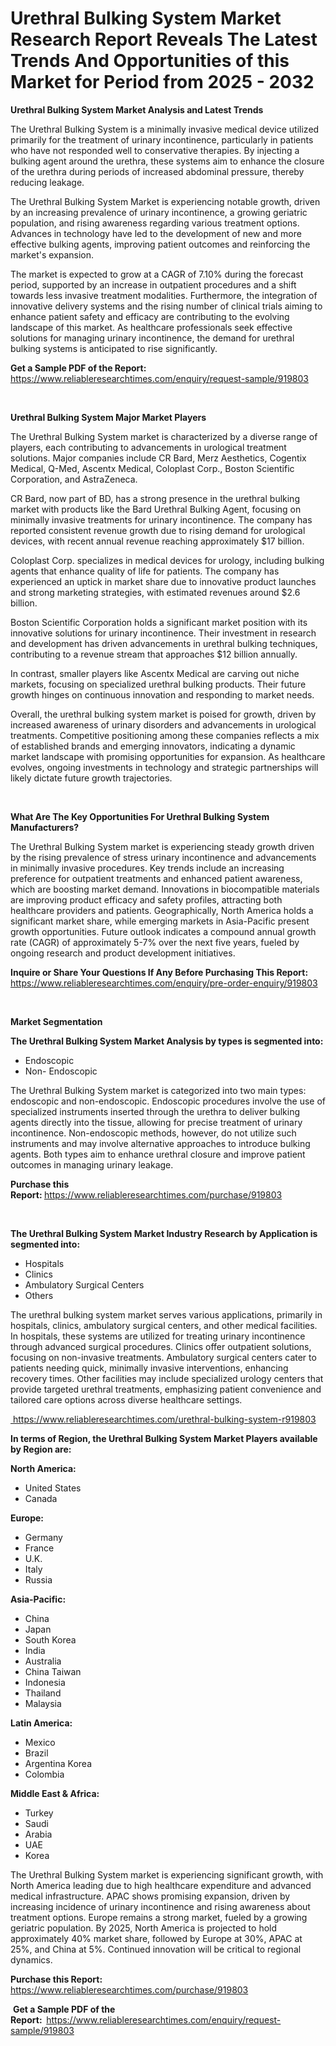 <p><h1>Urethral Bulking System Market Research Report Reveals The Latest Trends And Opportunities of this Market for Period from 2025 - 2032</h1></p><p><strong>Urethral Bulking System Market Analysis and Latest Trends</strong></p>
<p><p>The Urethral Bulking System is a minimally invasive medical device utilized primarily for the treatment of urinary incontinence, particularly in patients who have not responded well to conservative therapies. By injecting a bulking agent around the urethra, these systems aim to enhance the closure of the urethra during periods of increased abdominal pressure, thereby reducing leakage.</p><p>The Urethral Bulking System Market is experiencing notable growth, driven by an increasing prevalence of urinary incontinence, a growing geriatric population, and rising awareness regarding various treatment options. Advances in technology have led to the development of new and more effective bulking agents, improving patient outcomes and reinforcing the market's expansion. </p><p>The market is expected to grow at a CAGR of 7.10% during the forecast period, supported by an increase in outpatient procedures and a shift towards less invasive treatment modalities. Furthermore, the integration of innovative delivery systems and the rising number of clinical trials aiming to enhance patient safety and efficacy are contributing to the evolving landscape of this market. As healthcare professionals seek effective solutions for managing urinary incontinence, the demand for urethral bulking systems is anticipated to rise significantly.</p></p>
<p><strong>Get a Sample PDF of the Report:&nbsp;</strong> <a href="https://www.reliableresearchtimes.com/enquiry/request-sample/919803?utm_campaign=3259&utm_medium=2&utm_source=Github&utm_content=ia&utm_term=16042025&utm_id=urethral-bulking-system">https://www.reliableresearchtimes.com/enquiry/request-sample/919803</a></p>
<p>&nbsp;</p>
<p><strong>Urethral Bulking System Major Market Players</strong></p>
<p><p>The Urethral Bulking System market is characterized by a diverse range of players, each contributing to advancements in urological treatment solutions. Major companies include CR Bard, Merz Aesthetics, Cogentix Medical, Q-Med, Ascentx Medical, Coloplast Corp., Boston Scientific Corporation, and AstraZeneca.</p><p>CR Bard, now part of BD, has a strong presence in the urethral bulking market with products like the Bard Urethral Bulking Agent, focusing on minimally invasive treatments for urinary incontinence. The company has reported consistent revenue growth due to rising demand for urological devices, with recent annual revenue reaching approximately $17 billion.</p><p>Coloplast Corp. specializes in medical devices for urology, including bulking agents that enhance quality of life for patients. The company has experienced an uptick in market share due to innovative product launches and strong marketing strategies, with estimated revenues around $2.6 billion.</p><p>Boston Scientific Corporation holds a significant market position with its innovative solutions for urinary incontinence. Their investment in research and development has driven advancements in urethral bulking techniques, contributing to a revenue stream that approaches $12 billion annually.</p><p>In contrast, smaller players like Ascentx Medical are carving out niche markets, focusing on specialized urethral bulking products. Their future growth hinges on continuous innovation and responding to market needs.</p><p>Overall, the urethral bulking system market is poised for growth, driven by increased awareness of urinary disorders and advancements in urological treatments. Competitive positioning among these companies reflects a mix of established brands and emerging innovators, indicating a dynamic market landscape with promising opportunities for expansion. As healthcare evolves, ongoing investments in technology and strategic partnerships will likely dictate future growth trajectories.</p></p>
<p>&nbsp;</p>
<p><strong>What Are The Key Opportunities For Urethral Bulking System Manufacturers?</strong></p>
<p><p>The Urethral Bulking System market is experiencing steady growth driven by the rising prevalence of stress urinary incontinence and advancements in minimally invasive procedures. Key trends include an increasing preference for outpatient treatments and enhanced patient awareness, which are boosting market demand. Innovations in biocompatible materials are improving product efficacy and safety profiles, attracting both healthcare providers and patients. Geographically, North America holds a significant market share, while emerging markets in Asia-Pacific present growth opportunities. Future outlook indicates a compound annual growth rate (CAGR) of approximately 5-7% over the next five years, fueled by ongoing research and product development initiatives.</p></p>
<p><strong>Inquire or Share Your Questions If Any Before Purchasing This Report:</strong> <a href="https://www.reliableresearchtimes.com/enquiry/pre-order-enquiry/919803?utm_campaign=3259&utm_medium=2&utm_source=Github&utm_content=ia&utm_term=16042025&utm_id=urethral-bulking-system">https://www.reliableresearchtimes.com/enquiry/pre-order-enquiry/919803</a></p>
<p>&nbsp;</p>
<p><strong>Market Segmentation</strong></p>
<p><strong>The Urethral Bulking System Market Analysis by types is segmented into:</strong></p>
<p><ul><li>Endoscopic</li><li>Non- Endoscopic</li></ul></p>
<p><p>The Urethral Bulking System market is categorized into two main types: endoscopic and non-endoscopic. Endoscopic procedures involve the use of specialized instruments inserted through the urethra to deliver bulking agents directly into the tissue, allowing for precise treatment of urinary incontinence. Non-endoscopic methods, however, do not utilize such instruments and may involve alternative approaches to introduce bulking agents. Both types aim to enhance urethral closure and improve patient outcomes in managing urinary leakage.</p></p>
<p><strong>Purchase this Report:&nbsp;</strong><a href="https://www.reliableresearchtimes.com/purchase/919803?utm_campaign=3259&utm_medium=2&utm_source=Github&utm_content=ia&utm_term=16042025&utm_id=urethral-bulking-system">https://www.reliableresearchtimes.com/purchase/919803</a></p>
<p>&nbsp;</p>
<p><strong>The Urethral Bulking System Market Industry Research by Application is segmented into:</strong></p>
<p><ul><li>Hospitals</li><li>Clinics</li><li>Ambulatory Surgical Centers</li><li>Others</li></ul></p>
<p><p>The urethral bulking system market serves various applications, primarily in hospitals, clinics, ambulatory surgical centers, and other medical facilities. In hospitals, these systems are utilized for treating urinary incontinence through advanced surgical procedures. Clinics offer outpatient solutions, focusing on non-invasive treatments. Ambulatory surgical centers cater to patients needing quick, minimally invasive interventions, enhancing recovery times. Other facilities may include specialized urology centers that provide targeted urethral treatments, emphasizing patient convenience and tailored care options across diverse healthcare settings.</p></p>
<p><a href="https://www.reliableresearchtimes.com/urethral-bulking-system-r919803?utm_campaign=3259&utm_medium=2&utm_source=Github&utm_content=ia&utm_term=16042025&utm_id=urethral-bulking-system">&nbsp;https://www.reliableresearchtimes.com/urethral-bulking-system-r919803</a></p>
<p><strong>In terms of Region, the Urethral Bulking System Market Players available by Region are:</strong></p>
<p>
    <p> <strong> North America: </strong>
        <ul>
            <li>United States</li>
            <li>Canada</li>
        </ul>
        </p> 
    <p> <strong> Europe: </strong>
        <ul>
            <li>Germany</li>
            <li>France</li>
            <li>U.K.</li>
            <li>Italy</li>
            <li>Russia</li>
        </ul>
        </p> 
    <p> <strong> Asia-Pacific: </strong>
        <ul>
            <li>China</li>
            <li>Japan</li>
            <li>South Korea</li>
            <li>India</li>
            <li>Australia</li>
            <li>China Taiwan</li>
            <li>Indonesia</li>
            <li>Thailand</li>
            <li>Malaysia</li>
        </ul>
        </p> 
    <p> <strong> Latin America: </strong>
        <ul>
            <li>Mexico</li>
            <li>Brazil</li>
            <li>Argentina Korea</li>
            <li>Colombia</li>
        </ul>
        </p> 
    <p> <strong> Middle East & Africa: </strong>
        <ul>
            <li>Turkey</li>
            <li>Saudi</li>
            <li>Arabia</li>
            <li>UAE</li>
            <li>Korea</li>
        </ul>
    </p>
    </p>
<p><p>The Urethral Bulking System market is experiencing significant growth, with North America leading due to high healthcare expenditure and advanced medical infrastructure. APAC shows promising expansion, driven by increasing incidence of urinary incontinence and rising awareness about treatment options. Europe remains a strong market, fueled by a growing geriatric population. By 2025, North America is projected to hold approximately 40% market share, followed by Europe at 30%, APAC at 25%, and China at 5%. Continued innovation will be critical to regional dynamics.</p></p>
<p><strong>Purchase this Report: </strong><a href="https://www.reliableresearchtimes.com/purchase/919803?utm_campaign=3259&utm_medium=2&utm_source=Github&utm_content=ia&utm_term=16042025&utm_id=urethral-bulking-system">https://www.reliableresearchtimes.com/purchase/919803</a></p>
<p>&nbsp;<strong>Get a Sample PDF of the Report:&nbsp;&nbsp;</strong><a href="https://www.reliableresearchtimes.com/enquiry/request-sample/919803?utm_campaign=3259&utm_medium=2&utm_source=Github&utm_content=ia&utm_term=16042025&utm_id=urethral-bulking-system">https://www.reliableresearchtimes.com/enquiry/request-sample/919803</a></p>
<p><strong></strong></p>
<p><p></p><p></p><p></p></p>